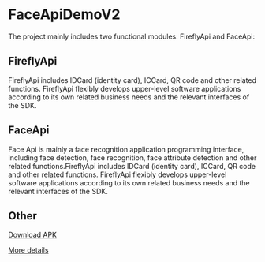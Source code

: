 # FaceApiDemoV2
The project mainly includes two functional modules: FireflyApi and FaceApi:




## FireflyApi
FireflyApi includes IDCard (identity card), ICCard, QR code and other related functions. FireflyApi flexibly develops upper-level software applications according to its own related business needs and the relevant interfaces of the SDK.




## FaceApi
Face Api is mainly a face recognition application programming interface, including face detection, face recognition, face attribute detection and other related functions.FireflyApi includes IDCard (identity card), ICCard, QR code and other related functions. FireflyApi flexibly develops upper-level software applications according to its own related business needs and the relevant interfaces of the SDK.
                                                                                                                                                                          
                                                                                                                                                                          
                                                                                                                                                                          

## Other
[Download APK](doc/FaceApiDemoV2.apk)


[More details](doc/English)